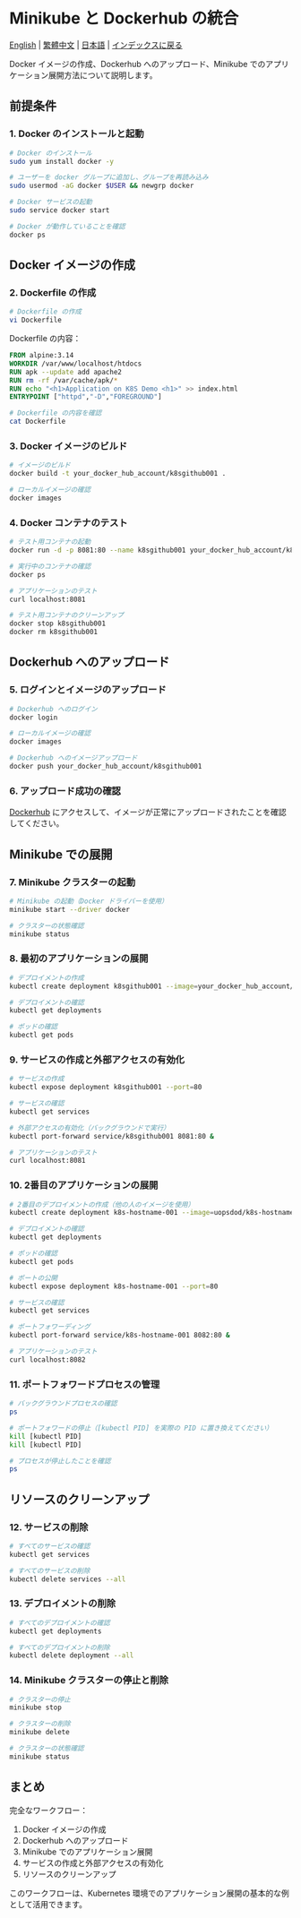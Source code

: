 # Minikube と Dockerhub の統合

[English](../en/06_minikube_with_dockerhub.md) | [繁體中文](../zh-tw/06_minikube_with_dockerhub.md) | [日本語](../ja/06_minikube_with_dockerhub.md) | [インデックスに戻る](../README.md)

Docker イメージの作成、Dockerhub へのアップロード、Minikube でのアプリケーション展開方法について説明します。

## 前提条件

### 1. Docker のインストールと起動

```bash
# Docker のインストール
sudo yum install docker -y

# ユーザーを docker グループに追加し、グループを再読み込み
sudo usermod -aG docker $USER && newgrp docker

# Docker サービスの起動
sudo service docker start

# Docker が動作していることを確認
docker ps
```

## Docker イメージの作成

### 2. Dockerfile の作成

```bash
# Dockerfile の作成
vi Dockerfile
```

Dockerfile の内容：
```dockerfile
FROM alpine:3.14
WORKDIR /var/www/localhost/htdocs
RUN apk --update add apache2
RUN rm -rf /var/cache/apk/*
RUN echo "<h1>Application on K8S Demo <h1>" >> index.html
ENTRYPOINT ["httpd","-D","FOREGROUND"]
```

```bash
# Dockerfile の内容を確認
cat Dockerfile
```

### 3. Docker イメージのビルド

```bash
# イメージのビルド
docker build -t your_docker_hub_account/k8sgithub001 .

# ローカルイメージの確認
docker images
```

### 4. Docker コンテナのテスト

```bash
# テスト用コンテナの起動
docker run -d -p 8081:80 --name k8sgithub001 your_docker_hub_account/k8sgithub001 

# 実行中のコンテナの確認
docker ps

# アプリケーションのテスト
curl localhost:8081

# テスト用コンテナのクリーンアップ
docker stop k8sgithub001
docker rm k8sgithub001
```

## Dockerhub へのアップロード

### 5. ログインとイメージのアップロード

```bash
# Dockerhub へのログイン
docker login

# ローカルイメージの確認
docker images

# Dockerhub へのイメージアップロード
docker push your_docker_hub_account/k8sgithub001 
```

### 6. アップロード成功の確認

[Dockerhub](https://hub.docker.com/) にアクセスして、イメージが正常にアップロードされたことを確認してください。

## Minikube での展開

### 7. Minikube クラスターの起動

```bash
# Minikube の起動（Docker ドライバーを使用）
minikube start --driver docker

# クラスターの状態確認
minikube status
```

### 8. 最初のアプリケーションの展開

```bash
# デプロイメントの作成
kubectl create deployment k8sgithub001 --image=your_docker_hub_account/k8sgithub001

# デプロイメントの確認
kubectl get deployments

# ポッドの確認
kubectl get pods
```

### 9. サービスの作成と外部アクセスの有効化

```bash
# サービスの作成
kubectl expose deployment k8sgithub001 --port=80

# サービスの確認
kubectl get services

# 外部アクセスの有効化（バックグラウンドで実行）
kubectl port-forward service/k8sgithub001 8081:80 &

# アプリケーションのテスト
curl localhost:8081
```

### 10. 2番目のアプリケーションの展開

```bash
# 2番目のデプロイメントの作成（他の人のイメージを使用）
kubectl create deployment k8s-hostname-001 --image=uopsdod/k8s-hostname-amd64-beta

# デプロイメントの確認
kubectl get deployments

# ポッドの確認
kubectl get pods

# ポートの公開
kubectl expose deployment k8s-hostname-001 --port=80

# サービスの確認
kubectl get services

# ポートフォワーディング
kubectl port-forward service/k8s-hostname-001 8082:80 &

# アプリケーションのテスト
curl localhost:8082
```

### 11. ポートフォワードプロセスの管理

```bash
# バックグラウンドプロセスの確認
ps

# ポートフォワードの停止（[kubectl PID] を実際の PID に置き換えてください）
kill [kubectl PID]
kill [kubectl PID]

# プロセスが停止したことを確認
ps
```

## リソースのクリーンアップ

### 12. サービスの削除

```bash
# すべてのサービスの確認
kubectl get services

# すべてのサービスの削除
kubectl delete services --all
```

### 13. デプロイメントの削除

```bash
# すべてのデプロイメントの確認
kubectl get deployments

# すべてのデプロイメントの削除
kubectl delete deployment --all
```

### 14. Minikube クラスターの停止と削除

```bash
# クラスターの停止
minikube stop

# クラスターの削除
minikube delete

# クラスターの状態確認
minikube status
```

## まとめ

完全なワークフロー：
1. Docker イメージの作成
2. Dockerhub へのアップロード
3. Minikube でのアプリケーション展開
4. サービスの作成と外部アクセスの有効化
5. リソースのクリーンアップ

このワークフローは、Kubernetes 環境でのアプリケーション展開の基本的な例として活用できます。 
